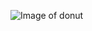 ![Image of donut](https://www.krispykreme.com/getattachment/da056e18-6433-4474-b98e-b4f3696bb72b/Chocolate-Iced-Glazed-with-Sprinkles.aspx?width=310&height=310&mode=max&quality=60&format=jpg)
